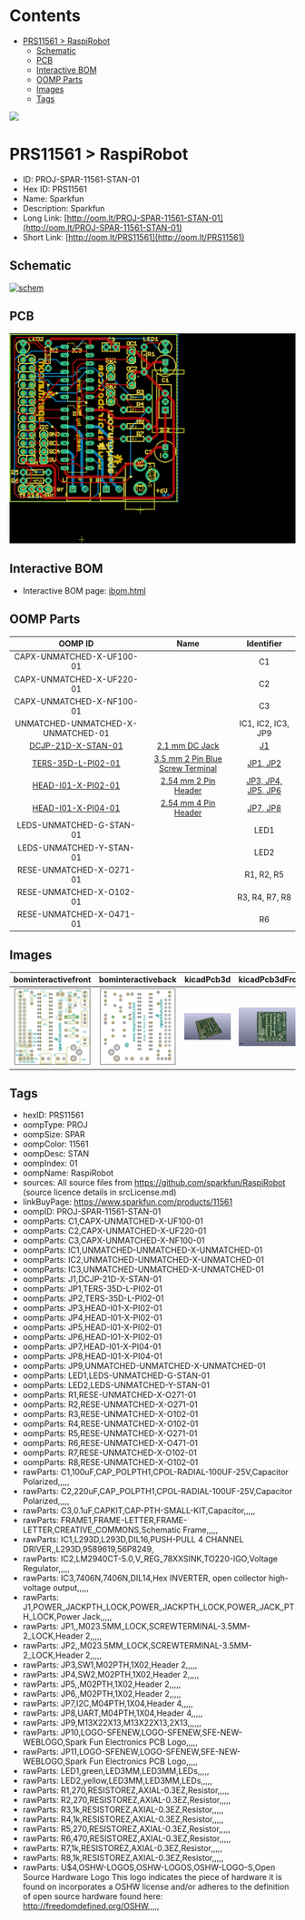



Contents
========

* [PRS11561 > RaspiRobot](#prs11561--raspirobot)
	* [Schematic](#schematic)
	* [PCB](#pcb)
	* [Interactive BOM](#interactive-bom)
	* [OOMP Parts](#oomp-parts)
	* [Images](#images)
	* [Tags](#tags)
  
![][im]
# PRS11561 > RaspiRobot

- ID: PROJ-SPAR-11561-STAN-01
- Hex ID: PRS11561
- Name: Sparkfun
- Description: Sparkfun
- Long Link: [http://oom.lt/PROJ-SPAR-11561-STAN-01](http://oom.lt/PROJ-SPAR-11561-STAN-01)
- Short Link: [http://oom.lt/PRS11561](http://oom.lt/PRS11561)

## Schematic
  
[![schem](eagleSchemImage.png)](eagleSchemImage.png)
## PCB
  
[![pcb](eagleImage.png)](eagleImage.png)
## Interactive BOM

- Interactive BOM page: [ibom.html](https://htmlpreview.github.io/?https://github.com/oomlout/oomlout_OOMP_projects/blob/main/PROJ-SPAR-11561-STAN-01/kicad/bom/ibom.html)

## OOMP Parts
  

|OOMP ID|Name|Identifier|
| :---: | :---: | :---: |
|CAPX-UNMATCHED-X-UF100-01||C1|
|CAPX-UNMATCHED-X-UF220-01||C2|
|CAPX-UNMATCHED-X-NF100-01||C3|
|UNMATCHED-UNMATCHED-X-UNMATCHED-01||IC1, IC2, IC3, JP9|
|[DCJP-21D-X-STAN-01](https://github.com/oomlout/oomlout_OOMP_parts/tree/main/DCJP-21D-X-STAN-01/)|[2.1 mm DC Jack](https://github.com/oomlout/oomlout_OOMP_parts/tree/main/DCJP-21D-X-STAN-01/)|[J1](https://github.com/oomlout/oomlout_OOMP_parts/tree/main/DCJP-21D-X-STAN-01/)|
|[TERS-35D-L-PI02-01](https://github.com/oomlout/oomlout_OOMP_parts/tree/main/TERS-35D-L-PI02-01/)|[3.5 mm 2 Pin Blue Screw Terminal](https://github.com/oomlout/oomlout_OOMP_parts/tree/main/TERS-35D-L-PI02-01/)|[JP1, JP2](https://github.com/oomlout/oomlout_OOMP_parts/tree/main/TERS-35D-L-PI02-01/)|
|[HEAD-I01-X-PI02-01](https://github.com/oomlout/oomlout_OOMP_parts/tree/main/HEAD-I01-X-PI02-01/)|[2.54 mm 2 Pin Header](https://github.com/oomlout/oomlout_OOMP_parts/tree/main/HEAD-I01-X-PI02-01/)|[JP3, JP4, JP5, JP6](https://github.com/oomlout/oomlout_OOMP_parts/tree/main/HEAD-I01-X-PI02-01/)|
|[HEAD-I01-X-PI04-01](https://github.com/oomlout/oomlout_OOMP_parts/tree/main/HEAD-I01-X-PI04-01/)|[2.54 mm 4 Pin Header](https://github.com/oomlout/oomlout_OOMP_parts/tree/main/HEAD-I01-X-PI04-01/)|[JP7, JP8](https://github.com/oomlout/oomlout_OOMP_parts/tree/main/HEAD-I01-X-PI04-01/)|
|LEDS-UNMATCHED-G-STAN-01||LED1|
|LEDS-UNMATCHED-Y-STAN-01||LED2|
|RESE-UNMATCHED-X-O271-01||R1, R2, R5|
|RESE-UNMATCHED-X-O102-01||R3, R4, R7, R8|
|RESE-UNMATCHED-X-O471-01||R6|

## Images
  
  

|bominteractivefront|bominteractiveback|kicadPcb3d|kicadPcb3dFront|kicadPcb3dBack|eagleImage|eagleSchemImage|pcbdraw|pcbdrawback|
| :---: | :---: | :---: | :---: | :---: | :---: | :---: | :---: | :---: |
|[![bominteractivefront](bomFront_140.png)](bomFront.png)|[![bominteractiveback](bomBack_140.png)](bomBack.png)|[![kicadPcb3d](kicadPcb3d_140.png)](kicadPcb3d.png)|[![kicadPcb3dFront](kicadPcb3dFront_140.png)](kicadPcb3dFront.png)|[![kicadPcb3dBack](kicadPcb3dBack_140.png)](kicadPcb3dBack.png)|[![eagleImage](eagleImage_140.png)](eagleImage.png)|[![eagleSchemImage](eagleSchemImage_140.png)](eagleSchemImage.png)|[![pcbdraw](pcbdraw_140.png)](pcbdraw.png)|[![pcbdrawback](pcbdrawBack_140.png)](pcbdrawBack.png)|

## Tags

- hexID: PRS11561
- oompType: PROJ
- oompSize: SPAR
- oompColor: 11561
- oompDesc: STAN
- oompIndex: 01
- oompName: RaspiRobot
- sources: All source files from https://github.com/sparkfun/RaspiRobot (source licence details in srcLicense.md)
- linkBuyPage: https://www.sparkfun.com/products/11561
- oompID: PROJ-SPAR-11561-STAN-01
- oompParts: C1,CAPX-UNMATCHED-X-UF100-01
- oompParts: C2,CAPX-UNMATCHED-X-UF220-01
- oompParts: C3,CAPX-UNMATCHED-X-NF100-01
- oompParts: IC1,UNMATCHED-UNMATCHED-X-UNMATCHED-01
- oompParts: IC2,UNMATCHED-UNMATCHED-X-UNMATCHED-01
- oompParts: IC3,UNMATCHED-UNMATCHED-X-UNMATCHED-01
- oompParts: J1,DCJP-21D-X-STAN-01
- oompParts: JP1,TERS-35D-L-PI02-01
- oompParts: JP2,TERS-35D-L-PI02-01
- oompParts: JP3,HEAD-I01-X-PI02-01
- oompParts: JP4,HEAD-I01-X-PI02-01
- oompParts: JP5,HEAD-I01-X-PI02-01
- oompParts: JP6,HEAD-I01-X-PI02-01
- oompParts: JP7,HEAD-I01-X-PI04-01
- oompParts: JP8,HEAD-I01-X-PI04-01
- oompParts: JP9,UNMATCHED-UNMATCHED-X-UNMATCHED-01
- oompParts: LED1,LEDS-UNMATCHED-G-STAN-01
- oompParts: LED2,LEDS-UNMATCHED-Y-STAN-01
- oompParts: R1,RESE-UNMATCHED-X-O271-01
- oompParts: R2,RESE-UNMATCHED-X-O271-01
- oompParts: R3,RESE-UNMATCHED-X-O102-01
- oompParts: R4,RESE-UNMATCHED-X-O102-01
- oompParts: R5,RESE-UNMATCHED-X-O271-01
- oompParts: R6,RESE-UNMATCHED-X-O471-01
- oompParts: R7,RESE-UNMATCHED-X-O102-01
- oompParts: R8,RESE-UNMATCHED-X-O102-01
- rawParts: C1,100uF,CAP_POLPTH1,CPOL-RADIAL-100UF-25V,Capacitor Polarized,,,,,
- rawParts: C2,220uF,CAP_POLPTH1,CPOL-RADIAL-100UF-25V,Capacitor Polarized,,,,,
- rawParts: C3,0.1uF,CAPKIT,CAP-PTH-SMALL-KIT,Capacitor,,,,,
- rawParts: FRAME1,FRAME-LETTER,FRAME-LETTER,CREATIVE_COMMONS,Schematic Frame,,,,,
- rawParts: IC1,L293D,L293D,DIL16,PUSH-PULL 4 CHANNEL DRIVER,,L293D,9589619,56P8249,
- rawParts: IC2,LM2940CT-5.0,V_REG_78XXSINK,TO220-IGO,Voltage Regulator,,,,,
- rawParts: IC3,7406N,7406N,DIL14,Hex INVERTER, open collector high-voltage output,,,,,
- rawParts: J1,POWER_JACKPTH_LOCK,POWER_JACKPTH_LOCK,POWER_JACK_PTH_LOCK,Power Jack,,,,,
- rawParts: JP1,,M023.5MM_LOCK,SCREWTERMINAL-3.5MM-2_LOCK,Header 2,,,,,
- rawParts: JP2,,M023.5MM_LOCK,SCREWTERMINAL-3.5MM-2_LOCK,Header 2,,,,,
- rawParts: JP3,SW1,M02PTH,1X02,Header 2,,,,,
- rawParts: JP4,SW2,M02PTH,1X02,Header 2,,,,,
- rawParts: JP5,,M02PTH,1X02,Header 2,,,,,
- rawParts: JP6,,M02PTH,1X02,Header 2,,,,,
- rawParts: JP7,I2C,M04PTH,1X04,Header 4,,,,,
- rawParts: JP8,UART,M04PTH,1X04,Header 4,,,,,
- rawParts: JP9,M13X22X13,M13X22X13,2X13,,,,,,
- rawParts: JP10,LOGO-SFENEW,LOGO-SFENEW,SFE-NEW-WEBLOGO,Spark Fun Electronics PCB Logo,,,,,
- rawParts: JP11,LOGO-SFENEW,LOGO-SFENEW,SFE-NEW-WEBLOGO,Spark Fun Electronics PCB Logo,,,,,
- rawParts: LED1,green,LED3MM,LED3MM,LEDs,,,,,
- rawParts: LED2,yellow,LED3MM,LED3MM,LEDs,,,,,
- rawParts: R1,270,RESISTOREZ,AXIAL-0.3EZ,Resistor,,,,,
- rawParts: R2,270,RESISTOREZ,AXIAL-0.3EZ,Resistor,,,,,
- rawParts: R3,1k,RESISTOREZ,AXIAL-0.3EZ,Resistor,,,,,
- rawParts: R4,1k,RESISTOREZ,AXIAL-0.3EZ,Resistor,,,,,
- rawParts: R5,270,RESISTOREZ,AXIAL-0.3EZ,Resistor,,,,,
- rawParts: R6,470,RESISTOREZ,AXIAL-0.3EZ,Resistor,,,,,
- rawParts: R7,1k,RESISTOREZ,AXIAL-0.3EZ,Resistor,,,,,
- rawParts: R8,1k,RESISTOREZ,AXIAL-0.3EZ,Resistor,,,,,
- rawParts: U$4,OSHW-LOGOS,OSHW-LOGOS,OSHW-LOGO-S,Open Source Hardware Logo This logo indicates the piece of hardware it is found on incorporates a OSHW license and/or adheres to the definition of open source hardware found here: http://freedomdefined.org/OSHW,,,,,



[im]: kicadPcb3d_450.png
